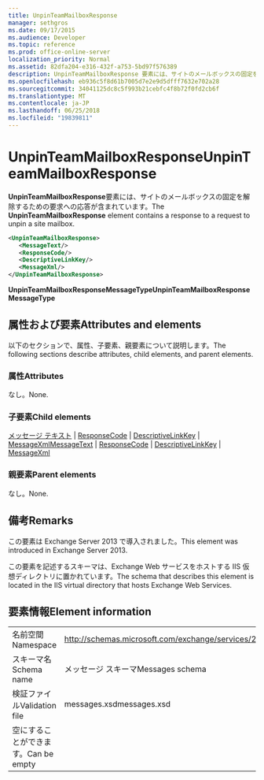 ```yaml
---
title: UnpinTeamMailboxResponse
manager: sethgros
ms.date: 09/17/2015
ms.audience: Developer
ms.topic: reference
ms.prod: office-online-server
localization_priority: Normal
ms.assetid: 82dfa204-e316-432f-a753-5bd97f576389
description: UnpinTeamMailboxResponse 要素には、サイトのメールボックスの固定を解除するための要求への応答が含まれています。
ms.openlocfilehash: eb936c5f8d61b7005d7e2e9d5dfff7632e702a28
ms.sourcegitcommit: 34041125dc8c5f993b21cebfc4f8b72f0fd2cb6f
ms.translationtype: MT
ms.contentlocale: ja-JP
ms.lasthandoff: 06/25/2018
ms.locfileid: "19839811"
---
```

# <a name="unpinteammailboxresponse"></a><span data-ttu-id="a7f30-103">UnpinTeamMailboxResponse</span><span class="sxs-lookup"><span data-stu-id="a7f30-103">UnpinTeamMailboxResponse</span></span>

<span data-ttu-id="a7f30-104">**UnpinTeamMailboxResponse**要素には、サイトのメールボックスの固定を解除するための要求への応答が含まれています。</span><span class="sxs-lookup"><span data-stu-id="a7f30-104">The **UnpinTeamMailboxResponse** element contains a response to a request to unpin a site mailbox.</span></span> 
  
```XML
<UnpinTeamMailboxResponse>
   <MessageText/>
   <ResponseCode/>
   <DescriptiveLinkKey/>
   <MessageXml/>
</UnpinTeamMailboxResponse>
```

 <span data-ttu-id="a7f30-105">**UnpinTeamMailboxResponseMessageType**</span><span class="sxs-lookup"><span data-stu-id="a7f30-105">**UnpinTeamMailboxResponseMessageType**</span></span>
## <a name="attributes-and-elements"></a><span data-ttu-id="a7f30-106">属性および要素</span><span class="sxs-lookup"><span data-stu-id="a7f30-106">Attributes and elements</span></span>

<span data-ttu-id="a7f30-107">以下のセクションで、属性、子要素、親要素について説明します。</span><span class="sxs-lookup"><span data-stu-id="a7f30-107">The following sections describe attributes, child elements, and parent elements.</span></span>
  
### <a name="attributes"></a><span data-ttu-id="a7f30-108">属性</span><span class="sxs-lookup"><span data-stu-id="a7f30-108">Attributes</span></span>

<span data-ttu-id="a7f30-109">なし。</span><span class="sxs-lookup"><span data-stu-id="a7f30-109">None.</span></span>
  
### <a name="child-elements"></a><span data-ttu-id="a7f30-110">子要素</span><span class="sxs-lookup"><span data-stu-id="a7f30-110">Child elements</span></span>

<span data-ttu-id="a7f30-111">[メッセージ テキスト](messagetext.md) | [ResponseCode](responsecode.md) | [DescriptiveLinkKey](descriptivelinkkey.md) | [MessageXml](messagexml.md)</span><span class="sxs-lookup"><span data-stu-id="a7f30-111">[MessageText](messagetext.md) | [ResponseCode](responsecode.md) | [DescriptiveLinkKey](descriptivelinkkey.md) | [MessageXml](messagexml.md)</span></span>
  
### <a name="parent-elements"></a><span data-ttu-id="a7f30-112">親要素</span><span class="sxs-lookup"><span data-stu-id="a7f30-112">Parent elements</span></span>

<span data-ttu-id="a7f30-113">なし。</span><span class="sxs-lookup"><span data-stu-id="a7f30-113">None.</span></span>
  
## <a name="remarks"></a><span data-ttu-id="a7f30-114">備考</span><span class="sxs-lookup"><span data-stu-id="a7f30-114">Remarks</span></span>

<span data-ttu-id="a7f30-115">この要素は Exchange Server 2013 で導入されました。</span><span class="sxs-lookup"><span data-stu-id="a7f30-115">This element was introduced in Exchange Server 2013.</span></span>
  
<span data-ttu-id="a7f30-116">この要素を記述するスキーマは、Exchange Web サービスをホストする IIS 仮想ディレクトリに置かれています。</span><span class="sxs-lookup"><span data-stu-id="a7f30-116">The schema that describes this element is located in the IIS virtual directory that hosts Exchange Web Services.</span></span>
  
## <a name="element-information"></a><span data-ttu-id="a7f30-117">要素情報</span><span class="sxs-lookup"><span data-stu-id="a7f30-117">Element information</span></span>

|||
|:-----|:-----|
|<span data-ttu-id="a7f30-118">名前空間</span><span class="sxs-lookup"><span data-stu-id="a7f30-118">Namespace</span></span>  <br/> |http://schemas.microsoft.com/exchange/services/2006/messages  <br/> |
|<span data-ttu-id="a7f30-119">スキーマ名</span><span class="sxs-lookup"><span data-stu-id="a7f30-119">Schema name</span></span>  <br/> |<span data-ttu-id="a7f30-120">メッセージ スキーマ</span><span class="sxs-lookup"><span data-stu-id="a7f30-120">Messages schema</span></span>  <br/> |
|<span data-ttu-id="a7f30-121">検証ファイル</span><span class="sxs-lookup"><span data-stu-id="a7f30-121">Validation file</span></span>  <br/> |<span data-ttu-id="a7f30-122">messages.xsd</span><span class="sxs-lookup"><span data-stu-id="a7f30-122">messages.xsd</span></span>  <br/> |
|<span data-ttu-id="a7f30-123">空にすることができます。</span><span class="sxs-lookup"><span data-stu-id="a7f30-123">Can be empty</span></span>  <br/> ||
   

